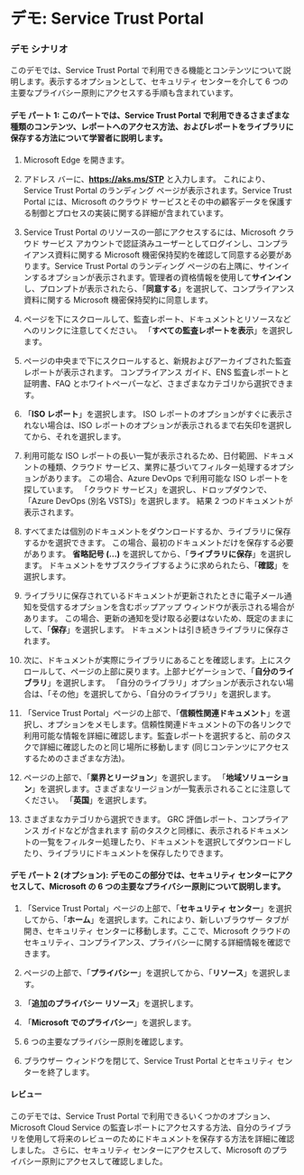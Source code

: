 ﻿---
Demo:
    title: 'Service Trust Portal'
    module: 'モジュール 1 レッスン 2: Microsoft セキュリティとコンプライアンスの原則について説明する: Service Trust Portal を詳細に確認する'
---

# デモ: Service Trust Portal

### デモ シナリオ

このデモでは、Service Trust Portal で利用できる機能とコンテンツについて説明します。表示するオプションとして、セキュリティ センターを介して 6 つの主要なプライバシー原則にアクセスする手順も含まれています。

#### デモ パート 1: このパートでは、Service Trust Portal で利用できるさまざまな種類のコンテンツ、レポートへのアクセス方法、およびレポートをライブラリに保存する方法について学習者に説明します。 

1. Microsoft Edge を開きます。

1. アドレス バーに、**https://aks.ms/STP** と入力します。  これにより、Service Trust Portal のランディング ページが表示されます。Service Trust Portal には、Microsoft のクラウド サービスとその中の顧客データを保護する制御とプロセスの実装に関する詳細が含まれています。 

1. Service Trust Portal のリソースの一部にアクセスするには、Microsoft クラウド サービス アカウントで認証済みユーザーとしてログインし、コンプライアンス資料に関する Microsoft 機密保持契約を確認して同意する必要があります。Service Trust Portal のランディング ページの右上隅に、サインインするオプションが表示されます。管理者の資格情報を使用して**サインイン**し、プロンプトが表示されたら、「**同意する**」を選択して、コンプライアンス資料に関する Microsoft 機密保持契約に同意します。

1. ページを下にスクロールして、監査レポート、ドキュメントとリソースなどへのリンクに注意してください。  「**すべての監査レポートを表示**」を選択します。

1. ページの中央まで下にスクロールすると、新規およびアーカイブされた監査レポートが表示されます。  コンプライアンス ガイド、ENS 監査レポートと証明書、FAQ とホワイトペーパーなど、さまざまなカテゴリから選択できます。

1. 「**ISO レポート**」を選択します。  ISO レポートのオプションがすぐに表示されない場合は、ISO レポートのオプションが表示されるまで右矢印を選択してから、それを選択します。

1. 利用可能な ISO レポートの長い一覧が表示されるため、日付範囲、ドキュメントの種類、クラウド サービス、業界に基づいてフィルター処理するオプションがあります。  この場合、Azure DevOps で利用可能な ISO レポートを探しています。  「クラウド サービス」を選択し、ドロップダウンで、「Azure DevOps (別名 VSTS)」を選択します。  結果 2 つのドキュメントが表示されます。

1. すべてまたは個別のドキュメントをダウンロードするか、ライブラリに保存するかを選択できます。  この場合、最初のドキュメントだけを保存する必要があります。  **省略記号 (…)** を選択してから、「**ライブラリに保存**」を選択します。  ドキュメントをサブスクライブするように求められたら、「**確認**」を選択します。

1. ライブラリに保存されているドキュメントが更新されたときに電子メール通知を受信するオプションを含むポップアップ ウィンドウが表示される場合があります。  この場合、更新の通知を受け取る必要はないため、既定のままにして、「**保存**」を選択します。  ドキュメントは引き続きライブラリに保存されます。

1. 次に、ドキュメントが実際にライブラリにあることを確認します。上にスクロールして、ページの上部に戻ります。上部ナビゲーションで、「**自分のライブラリ**」を選択します。  「自分のライブラリ」オプションが表示されない場合は、「その他」を選択してから、「自分のライブラリ」を選択します。

1. 「Service Trust Portal」ページの上部で、「**信頼性関連ドキュメント**」を選択し、オプションをメモします。信頼性関連ドキュメントの下の各リンクで利用可能な情報を詳細に確認します。監査レポートを選択すると、前のタスクで詳細に確認したのと同じ場所に移動します (同じコンテンツにアクセスするためのさまざまな方法)。  

1. ページの上部で、「**業界とリージョン**」を選択します。  「**地域ソリューション**」を選択します。さまざまなリージョンが一覧表示されることに注意してください。  「**英国**」を選択します。  

1. さまざまなカテゴリから選択できます。  GRC 評価レポート、コンプライアンス ガイドなどが含まれます  前のタスクと同様に、表示されるドキュメントの一覧をフィルター処理したり、ドキュメントを選択してダウンロードしたり、ライブラリにドキュメントを保存したりできます。

#### デモ パート 2 (オプション): デモのこの部分では、セキュリティ センターにアクセスして、Microsoft の 6 つの主要なプライバシー原則について説明します。

1. 「Service Trust Portal」ページの上部で、「**セキュリティ センター**」を選択してから、「**ホーム**」を選択します。これにより、新しいブラウザー タブが開き、セキュリティ センターに移動します。ここで、Microsoft クラウドのセキュリティ、コンプライアンス、プライバシーに関する詳細情報を確認できます。

1. ページの上部で、「**プライバシー**」を選択してから、「**リソース**」を選択します。

1. 「**追加のプライバシー リソース**」を選択します。

1. 「**Microsoft でのプライバシー**」を選択します。

1. 6 つの主要なプライバシー原則を確認します。

1. ブラウザー ウィンドウを閉じて、Service Trust Portal とセキュリティ センターを終了します。

#### レビュー

このデモでは、Service Trust Portal で利用できるいくつかのオプション、Microsoft Cloud Service の監査レポートにアクセスする方法、自分のライブラリを使用して将来のレビューのためにドキュメントを保存する方法を詳細に確認しました。  さらに、セキュリティ センターにアクセスして、Microsoft のプライバシー原則にアクセスして確認しました。
